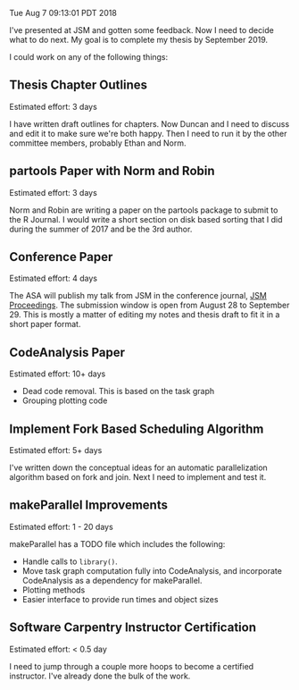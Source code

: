 Tue Aug  7 09:13:01 PDT 2018

I've presented at JSM and gotten some feedback. Now I need to decide what
to do next. My goal is to complete my thesis by September 2019.

I could work on any of the following things:


## Thesis Chapter Outlines

Estimated effort: 3 days

I have written draft outlines for chapters. Now Duncan and I need to
discuss and edit it to make sure we're both happy. Then I need to run it by
the other committee members, probably Ethan and Norm.


## partools Paper with Norm and Robin

Estimated effort: 3 days

Norm and Robin are writing a paper on the partools package to submit to the
R Journal. I would write a short section on disk based sorting that I did
during the summer of 2017 and be the 3rd author.


## Conference Paper

Estimated effort: 4 days

The ASA will publish my talk from JSM in the conference journal, [JSM
Proceedings](http://ww2.amstat.org/meetings/jsm/2018/submissions.cfm#proceedings).
The submission window is open from August 28 to September 29. This is
mostly a matter of editing my notes and thesis draft to fit it in a short
paper format.


## CodeAnalysis Paper

Estimated effort: 10+ days

- Dead code removal. This is based on the task graph
- Grouping plotting code


## Implement Fork Based Scheduling Algorithm

Estimated effort: 5+ days

I've written down the conceptual ideas for an automatic parallelization
algorithm based on fork and join. Next I need to implement and test it.


## makeParallel Improvements

Estimated effort: 1 - 20 days

makeParallel has a TODO file which includes the following: 

- Handle calls to `library()`.
- Move task graph computation fully into CodeAnalysis, and incorporate
  CodeAnalysis as a dependency for makeParallel.
- Plotting methods
- Easier interface to provide run times and object sizes


## Software Carpentry Instructor Certification

Estimated effort: < 0.5 day

I need to jump through a couple more hoops to become a certified
instructor. I've already done the bulk of the work.
